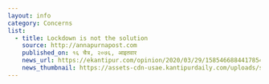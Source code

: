 ```yaml
---
layout: info
category: Concerns
list:
  - title: Lockdown is not the solution
    source: http://annapurnapost.com
    published_on: १६ चैत्र, २०७६, आइतवार
    news_url: https://ekantipur.com/opinion/2020/03/29/158546688441785433.html
    news_thumbnail: https://assets-cdn-usae.kantipurdaily.com/uploads/source/news/kantipur/2020/miscellaneous/ekantakuna-2532020020217-1000x0.jpg
---
```

